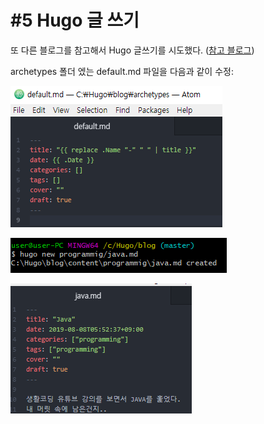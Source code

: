 # \#5 Hugo 글 쓰기

또 다른 블로그를 참고해서 Hugo 글쓰기를 시도했다. \([참고 블로그](https://blog.lulab.net/infra/install-hugo-and-configure-for-your-blog/#hugo-%EA%B8%80-%EC%83%9D%EC%84%B1)\)

 archetypes 폴더 엤는 default.md 파일을 다음과 같이 수정: 

![](../.gitbook/assets/image%20%2814%29.png)

![](../.gitbook/assets/image%20%284%29.png)

![](../.gitbook/assets/image%20%2812%29.png)

